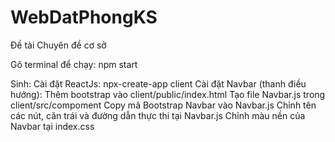 # WebDatPhongKS
Đề tài Chuyên đề cơ sở

Gõ terminal để chạy: npm start

Sinh:
    Cài đặt ReactJs:
        npx-create-app client
    Cài đặt Navbar (thanh điều hướng):
        Thêm bootstrap vào client/public/index.html
        Tạo file Navbar.js trong client/src/compoment
        Copy mã Bootstrap Navbar vào Navbar.js
        Chỉnh tên các nút, căn trái và đường dẫn thực thi tại Navbar.js
        Chỉnh màu nền của Navbar tại index.css
